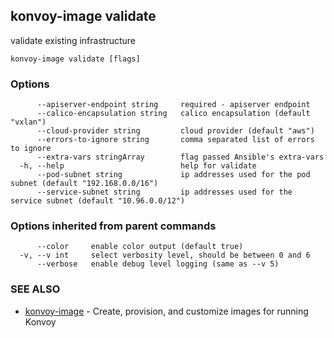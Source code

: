 ## konvoy-image validate

validate existing infrastructure

```
konvoy-image validate [flags]
```

### Options

```
      --apiserver-endpoint string     required - apiserver endpoint
      --calico-encapsulation string   calico encapsulation (default "vxlan")
      --cloud-provider string         cloud provider (default "aws")
      --errors-to-ignore string       comma separated list of errors to ignore
      --extra-vars stringArray        flag passed Ansible's extra-vars
  -h, --help                          help for validate
      --pod-subnet string             ip addresses used for the pod subnet (default "192.168.0.0/16")
      --service-subnet string         ip addresses used for the service subnet (default "10.96.0.0/12")
```

### Options inherited from parent commands

```
      --color     enable color output (default true)
  -v, --v int     select verbosity level, should be between 0 and 6
      --verbose   enable debug level logging (same as --v 5)
```

### SEE ALSO

* [konvoy-image](konvoy-image.md)	 - Create, provision, and customize images for running Konvoy

